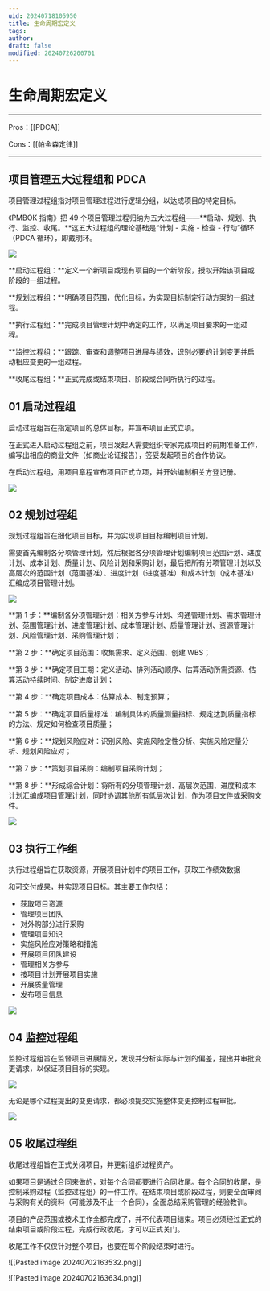```yaml
---
uid: 20240718105950
title: 生命周期宏定义
tags: 
author: 
draft: false
modified: 20240726200701
---
```


# 生命周期宏定义

---

Pros：[[PDCA]]

Cons：[[帕金森定律]]

---

## 项目管理五大过程组和 PDCA

项目管理过程组指对项目管理过程进行逻辑分组，以达成项目的特定目标。

《PMBOK 指南》把 49 个项目管理过程归纳为五大过程组——**启动、规划、执行、监控、收尾。**这五大过程组的理论基础是“计划 - 实施 - 检查 - 行动”循环（PDCA 循环），即戴明环。

![](https://pic3.zhimg.com/80/v2-66bb34e60aea2343b9aa4ca7b1fed4aa_720w.webp)

**启动过程组：**定义一个新项目或现有项目的一个新阶段，授权开始该项目或阶段的一组过程。

**规划过程组：**明确项目范围，优化目标，为实现目标制定行动方案的一组过程。

**执行过程组：**完成项目管理计划中确定的工作，以满足项目要求的一组过程。

**监控过程组：**跟踪、审查和调整项目进展与绩效，识别必要的计划变更并启动相应变更的一组过程。

**收尾过程组：**正式完成或结束项目、阶段或合同所执行的过程。



## **01 启动过程组**

启动过程组旨在指定项目的总体目标，并宣布项目正式立项。

在正式进入启动过程组之前，项目发起人需要组织专家完成项目的前期准备工作，编写出相应的商业文件（如商业论证报告），签妥发起项目的合作协议。

在启动过程组，用项目章程宣布项目正式立项，并开始编制相关方登记册。

![](https://pic2.zhimg.com/80/v2-716a95882d814a3ae80875698dc55381_720w.webp)



## **02 规划过程组**

规划过程组旨在细化项目目标，并为实现项目目标编制项目计划。

需要首先编制各分项管理计划，然后根据各分项管理计划编制项目范围计划、进度计划、成本计划、质量计划、风险计划和采购计划，最后把所有分项管理计划以及高层次的范围计划（范围基准）、进度计划（进度基准）和成本计划（成本基准）汇编成项目管理计划。

![](https://pic2.zhimg.com/80/v2-a2b59154862452b97f36884b340ddb79_720w.webp)

**第 1 步：**编制各分项管理计划：相关方参与计划、沟通管理计划、需求管理计划、范围管理计划、进度管理计划、成本管理计划、质量管理计划、资源管理计划、风险管理计划、采购管理计划；

**第 2 步：**确定项目范围：收集需求、定义范围、创建 WBS；

**第 3 步：**确定项目工期：定义活动、排列活动顺序、估算活动所需资源、估算活动持续时间、制定进度计划；

**第 4 步：**确定项目成本：估算成本、制定预算；

**第 5 步：**确定项目质量标准：编制具体的质量测量指标、规定达到质量指标的方法、规定如何检查项目质量；

**第 6 步：**规划风险应对：识别风险、实施风险定性分析、实施风险定量分析、规划风险应对；

**第 7 步：**策划项目采购：编制项目采购计划；

**第 8 步：**形成综合计划：将所有的分项管理计划、高层次范围、进度和成本计划汇编成项目管理计划，同时协调其他所有低层次计划，作为项目文件或采购文件。

![](https://pic2.zhimg.com/80/v2-54c30e460adede9ee4c129f82bd05cad_720w.webp)



## **03 执行工作组**

执行过程组旨在获取资源，开展项目计划中的项目工作，获取工作绩效数据

和可交付成果，并实现项目目标。其主要工作包括：

- 获取项目资源
- 管理项目团队
- 对外购部分进行采购
- 管理项目知识
- 实施风险应对策略和措施
- 开展项目团队建设
- 管理相关方参与
- 按项目计划开展项目实施
- 开展质量管理
- 发布项目信息

![](https://pic2.zhimg.com/80/v2-90985af17e61889d92c8cfd9a7f67851_720w.webp)



## **04 监控过程组**

监控过程组旨在监督项目进展情况，发现并分析实际与计划的偏差，提出并审批变更请求，以保证项目目标的实现。

![](https://pic1.zhimg.com/80/v2-73f13708c81c3e20e1331275e8f6c350_720w.webp)

无论是哪个过程提出的变更请求，都必须提交实施整体变更控制过程审批。

![](https://pic4.zhimg.com/80/v2-2da79d5472cb5f6a12901cf2c635301f_720w.webp)



## **05 收尾过程组**

收尾过程组旨在正式关闭项目，并更新组织过程资产。

如果项目是通过合同来做的，对每个合同都要进行合同收尾。每个合同的收尾，是控制采购过程（监控过程组）的一件工作。在结束项目或阶段过程，则要全面审阅与采购有关的资料（可能涉及不止一个合同），全面总结采购管理的经验教训。

项目的产品范围或技术工作全都完成了，并不代表项目结束。项目必须经过正式的结束项目或阶段过程，完成行政收尾，才可以正式关门。

收尾工作不仅仅针对整个项目，也要在每个阶段结束时进行。

![[Pasted image 20240702163532.png]]

![[Pasted image 20240702163634.png]]